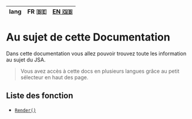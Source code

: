 | lang |FR 🇧🇪 | [EN 🇬🇧](/index.en.md) |
|:----:|:-----:|:--------------------:|

# Au sujet de cette Documentation

Dans cette documentation vous allez pouvoir trouvez toute les information au sujet du JSA.

> Vous avez accès à cette docs en plusieurs langues grâce au petit sélecteur en haut des page.

## Liste des fonction

* [`Render()`](/render.fr.md)
